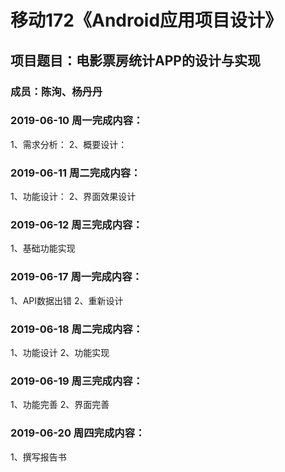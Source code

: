 
# 移动172《Android应用项目设计》
## 项目题目：电影票房统计APP的设计与实现
### 成员：陈洵、杨丹丹

### 2019-06-10 周一完成内容：
1、需求分析：
2、概要设计：


### 2019-06-11 周二完成内容：
1、功能设计：
2、界面效果设计


### 2019-06-12 周三完成内容：
1、基础功能实现


### 2019-06-17 周一完成内容：
1、API数据出错
2、重新设计


### 2019-06-18 周二完成内容：
1、功能设计
2、功能实现


### 2019-06-19 周三完成内容：
1、功能完善
2、界面完善


### 2019-06-20 周四完成内容：
1、撰写报告书
